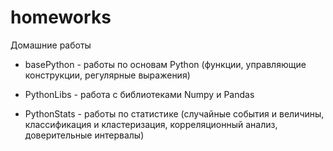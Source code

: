 # homeworks
Домашние работы 

* basePython - работы по основам Python (функции, управляющие конструкции, регулярные выражения)

* PythonLibs - работа с библиотеками Numpy и Pandas

* PythonStats - работы по статистике (случайные события и величины, классификация и кластеризация, корреляционный анализ, доверительные интервалы) 
